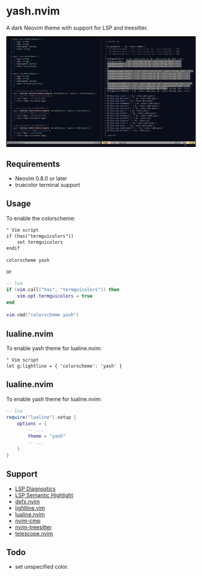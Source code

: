 # yash.nvim
A dark Neovim theme with support for LSP and treesitter.

![Sample image](image/v0.6.0.jpg)

## Requirements
- Neovim 0.8.0 or later
- truecolor terminal support

## Usage
To enable the colorscheme:

```vim
" Vim script
if (has("termguicolors"))
    set termguicolors
endif

colorscheme yash
```

or

```lua
-- lua
if (vim.call("has", "termguicolors")) then
    vim.opt.termguicolors = true
end

vim.cmd("colorscheme yash")
```

## lualine.nvim
To enable yash theme for lualine.nvim: 
```vim
" Vim script
let g:lightline = { 'colorscheme': 'yash' }
```

## lualine.nvim
To enable yash theme for lualine.nvim: 
```lua
-- lua
require("lualine").setup {
    options = {
        -- ...
        theme = "yash"
        -- ...
    }
}
```

## Support
- [LSP Diagnostics](https://neovim.io/doc/user/lsp.html)
- [LSP Semantic Highlight](https://neovim.io/doc/user/lsp.html#lsp-semantic-highlight)
- [defx.nvim](https://github.com/Shougo/defx.nvim)
- [lightline.vim](https://github.com/itchyny/lightline.vim)
- [lualine.nvim](https://github.com/nvim-lualine/lualine.nvim)
- [nvim-cmp](https://github.com/hrsh7th/nvim-cmp)
- [nvim-treesitter](https://github.com/nvim-treesitter/nvim-treesitter)
- [telescope.nvim](https://github.com/nvim-telescope/telescope.nvim)

## Todo
- set unspecified color.
